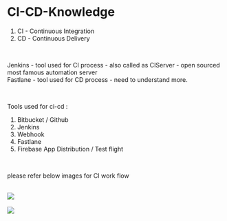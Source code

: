 # CI-CD-Knowledge

1. CI - Continuous Integration
2. CD - Continuous Delivery

<br>

Jenkins - tool used for CI process - also called as CIServer - open sourced most famous automation server
<br>
Fastlane - tool used for CD process - need to understand more.

<br>

Tools used for ci-cd :
<br>
1. Bitbucket / Github
2. Jenkins
3. Webhook
4. Fastlane
5. Firebase App Distribution / Test flight

<br>

please refer below images for CI work flow

<br>
<img src="https://user-images.githubusercontent.com/93422294/167628830-edc487f6-27b1-46cd-bc70-2d08fe228c8b.jpg" />

<br>
<br>
<img src="https://user-images.githubusercontent.com/93422294/167635090-8cc5d3d0-9b36-498d-a2c2-002228afc05d.png"/>

